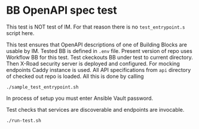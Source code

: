 # BB OpenAPI spec test

This test is NOT test of IM. For that reason there is no `test_entrypoint.s` script here.

This test ensures that OpenAPI descriptions of one of Building Blocks are usable by IM.
Tested BB is defined in `.env` file. Present version of repo uses Workflow BB for this test.
Test ckeckouts BB under test to current directory. Then X-Road security server is deployed and configured. For mocking endpoints Caddy instance is used.
All API specifications from `api` directory of checked out repo is loaded.
All this is done by calling

```
./sample_test_entrypoint.sh
```

In process of setup you must enter Ansible Vault password.

Test checks that services are discoverable and endpoints are invocable.

```
./run-test.sh
```

